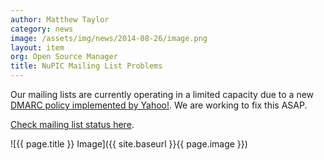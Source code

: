 ```yaml
---
author: Matthew Taylor
category: news
image: /assets/img/news/2014-08-26/image.png
layout: item
org: Open Source Manager
title: NuPIC Mailing List Problems
---
```


Our mailing lists are currently operating in a limited capacity due to a new
[DMARC policy implemented by Yahoo!](http://www.pcworld.com/article/2141120/yahoo-email-antispoofing-policy-breaks-mailing-lists.html).
We are working to fix this ASAP.

[Check mailing list status here](https://github.com/numenta/nupic/wiki/Mailing-List-Status).

![{{ page.title }} Image]({{ site.baseurl }}{{ page.image }})
